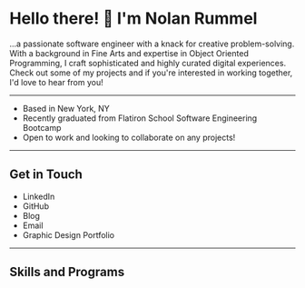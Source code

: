 # Hello there! :wave: I'm Nolan Rummel

...a passionate software engineer with a knack for creative problem-solving. With a background in Fine Arts and expertise in Object Oriented Programming, I craft sophisticated and highly curated digital experiences. Check out some of my projects and if you're interested in working together, I'd love to hear from you!

---
- Based in New York, NY
- Recently graduated from Flatiron School Software Engineering Bootcamp
- Open to work and looking to collaborate on any projects!

---

## Get in Touch
- LinkedIn
- GitHub
- Blog
- Email
- Graphic Design Portfolio

---

## Skills and Programs

<!--
**nolanrummel/nolanrummel** is a ✨ _special_ ✨ repository because its `README.md` (this file) appears on your GitHub profile.

Here are some ideas to get you started:

- 🔭 I’m currently working on ...
- 🌱 I’m currently learning ...
- 👯 I’m looking to collaborate on ...
- 🤔 I’m looking for help with ...
- 💬 Ask me about ...
- 📫 How to reach me: ...
- 😄 Pronouns: ...
- ⚡ Fun fact: ...
-->
